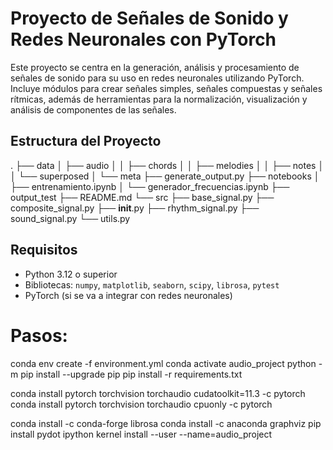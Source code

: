 # Proyecto de Señales de Sonido y Redes Neuronales con PyTorch

Este proyecto se centra en la generación, análisis y procesamiento de señales de sonido para su uso en redes neuronales utilizando PyTorch. Incluye módulos para crear señales simples, señales compuestas y señales rítmicas, además de herramientas para la normalización, visualización y análisis de componentes de las señales.

## Estructura del Proyecto
.
├── data
│   ├── audio
│   │   ├── chords
│   │   ├── melodies
│   │   ├── notes
│   │   └── superposed
│   └── meta
├── generate_output.py
├── notebooks
│   ├── entrenamiento.ipynb
│   └── generador_frecuencias.ipynb
├── output_test
├── README.md
└── src
    ├── base_signal.py
    ├── composite_signal.py
    ├── __init__.py
    ├── rhythm_signal.py
    ├── sound_signal.py
    └── utils.py


## Requisitos

- Python 3.12 o superior
- Bibliotecas: `numpy`, `matplotlib`, `seaborn`, `scipy`, `librosa`, `pytest`
- PyTorch (si se va a integrar con redes neuronales)

# Pasos:

conda env create -f environment.yml
conda activate audio_project
python -m pip install --upgrade pip
pip install -r requirements.txt

conda install pytorch torchvision torchaudio cudatoolkit=11.3 -c pytorch
conda install pytorch torchvision torchaudio cpuonly -c pytorch

conda install -c conda-forge librosa
conda install -c anaconda graphviz
pip install pydot
ipython kernel install --user --name=audio_project


